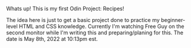 Whats up! This is my first Odin Project: Recipes!

The idea here is just to get a basic project done to practice my beginner-level HTML and CSS knowledge. Currently I'm watching Free Guy on the second monitor while I'm writing this and preparing/planing for this. The date is May 8th, 2022 at 10:13pm est.  
